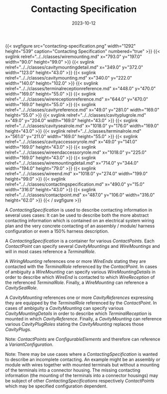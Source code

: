 ﻿---
title: Contacting Specification
toc: false
type: specs
layout: diagram
date: "2023-10-12"
draft: false
specification: VEC
version: 2.1.0
documentType: "Recommendation"
elementType: Diagram
classes:
  - WireMounting
  - CavityMountingDetail
  - CavityMounting
  - TerminalReceptionReference
  - WireReceptionReference
  - CavityReference
  - CavityPlugRole
  - CavitySealRole
  - TerminalRole
  - CavityAccessoryRole
  - WireEndAccessoryRole
  - WireMountingDetail
  - WireEnd
  - ContactingSpecification
  - ContactPoint
menu:
  VEC-2.1.0:    
    parent: connectivity
    identifier: connectivity/contacting-specification
    weight: 1010007 

# Prev/next pager order (if `docs_section_pager` enabled in `params.toml`)
weight: 1010007
---
{{< svgfigure src="contacting-specification.png" width="1292" height="539" caption="Contacting Specification" numbered="true" >}}
  {{< svglink relref="../../classes/wiremounting.md" x="793.0" y="197.0" width="90.0" height="99.0" >}}
  {{< svglink relref="../../classes/cavitymountingdetail.md" x="349.0" y="372.0" width="123.0" height="43.0" >}}
  {{< svglink relref="../../classes/cavitymounting.md" x="340.0" y="222.0" width="140.0" height="102.0" >}}
  {{< svglink relref="../../classes/terminalreceptionreference.md" x="448.0" y="470.0" width="169.0" height="55.0" >}}
  {{< svglink relref="../../classes/wirereceptionreference.md" x="644.0" y="470.0" width="169.0" height="55.0" >}}
  {{< svglink relref="../../classes/cavityreference.md" x="49.0" y="281.0" width="169.0" height="55.0" >}}
  {{< svglink relref="../../classes/cavityplugrole.md" x="49.0" y="204.0" width="169.0" height="43.0" >}}
  {{< svglink relref="../../classes/cavitysealrole.md" x="1018.0" y="176.0" width="169.0" height="43.0" >}}
  {{< svglink relref="../../classes/terminalrole.md" x="561.0" y="211.0" width="169.0" height="55.0" >}}
  {{< svglink relref="../../classes/cavityaccessoryrole.md" x="49.0" y="141.0" width="169.0" height="43.0" >}}
  {{< svglink relref="../../classes/wireendaccessoryrole.md" x="1018.0" y="225.0" width="169.0" height="43.0" >}}
  {{< svglink relref="../../classes/wiremountingdetail.md" x="714.0" y="344.0" width="194.0" height="79.0" >}}
  {{< svglink relref="../../classes/wireend.md" x="1018.0" y="274.0" width="199.0" height="99.0" >}}
  {{< svglink relref="../../classes/contactingspecification.md" x="490.0" y="15.0" width="316.0" height="43.0" >}}
  {{< svglink relref="../../classes/contactpoint.md" x="487.0" y="106.0" width="316.0" height="62.0" >}}
{{< / svgfigure >}}
<p> A <i>ContactingSpecification</i> is used to describe contacting information in several uses cases: It can be used to describe both the more abstract contacting information which is contained on an electrical system wiring plan and the very concrete contacting of an assembly / module/ harness configuration or even a 150% harness description.      </p>      <p> A <i>ContactingSpecification</i> is a container for various <i>ContactPoints</i>. Each <i>ContactPoint</i> can specify several <i>CavityMountings</i> and <i>WireMountings</i> and will in most cases reference a <i>TerminalRole</i>.      </p>      <p> A <i>WiringMounting</i> references one or more <i>WireEnds</i> stating they are contacted with the <i>TerminalRole </i>referenced by the <i>ContactPoint</i>. In cases of ambiguity a <i>WireMounting</i> can specify various <i>WireMountingDetails</i> in order to describe which <i>WireEnd</i> is contacted to which <i>WireReception</i> of the referenced <i>TerminalRole</i>. Finally, a <i>WireMounting</i> can reference a <i>CavitySealRole</i>.      </p>      <p> A <i>CavityMounting</i> references one or more <i>CavityReferences</i> expressing they are equipped by the <i>TerminalRole</i> referenced by the <i>ContactPoint</i>. In cases of ambiguity a <i>CavityMounting</i> can specify various <i>CavityMountingDetails</i> in order to describe which <i>TerminalReception</i> is mounted in which <i>CavityReference</i>. Finally, a <i>CavityMounting</i> can reference various <i>CavityPlugRoles</i> stating the <i>CavityMounting</i> replaces those <i>CavityPlugs</i>.      </p>      <p> Note: <i>ContactPoints</i> are <i>ConfigurableElements</i> and therefore can reference a <i>VariantConfiguration</i>.      </p>      <p> Note: There may be use cases where a <i>ContactingSpecification</i> is wanted to describe an incomplete contacting. An example might be an assembly or module with wires together with mounted terminals but without a mounting of the terminals into a connector housing. The missing contacting information (the mounting of the terminals into a connector housings) may be subject of other <i>ContactingSpecifications</i> respectively <i>ContactPoints</i> which may be specified configuration dependent.      </p>